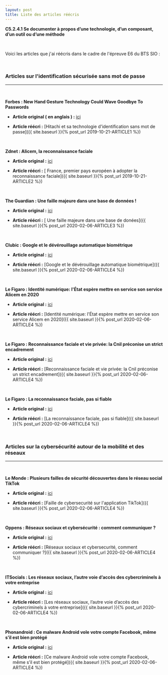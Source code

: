 ```yaml
---
layout: post
title: Liste des articles réécris
---
```


__C5.2.4.1 Se documenter à propos d’une technologie, d’un composant, d’un outil ou d’une méthode__

&nbsp;

Voici les articles que j'ai réécris dans le cadre de l'épreuve E6 du BTS SIO :

&nbsp;

### __Articles sur l'identification sécurisée sans mot de passe__
___

&nbsp;

__Forbes : New Hand Gesture Technology Could Wave Goodbye To Passwords__

- __Article original ( en anglais ) :__ [ici](https://www.forbes.com/sites/daveywinder/2019/09/09/exclusive-new-hand-gesture-technology-could-wave-goodbye-to-passwords/)

- __Article réécri :__ [Hitachi et sa technologie d'identification sans mot de passe]({{ site.baseurl }}{% post_url 2019-10-21-ARTICLE1 %})

&nbsp;


__Zdnet : Alicem, la reconnaissance faciale__

- __Article original :__ [ici](https://www.zdnet.fr/actualites/reconnaissance-faciale-les-autorites-francaises-lanceront-alicem-des-le-mois-de-novembre-39891881.htm)

- __Article réécri :__ [ France, premier pays européen à adopter la reconnaissance faciale]({{ site.baseurl }}{% post_url 2019-10-21-ARTICLE2 %})

&nbsp;


__The Guardian : Une faille majeure dans une base de données !__

- __Article original :__ [ici](https://www.theguardian.com/technology/2019/aug/14/major-breach-found-in-biometrics-system-used-by-banks-uk-police-and-defence-firms)

- __Article réécri :__ [ Une faille majeure dans une base de donées]({{ site.baseurl }}{% post_url 2020-02-06-ARTICLE3 %})

&nbsp;


__Clubic : Google et le dévérouillage automatique biométrique__

- __Article original :__ [ici](https://www.clubic.com/os-mobile/android/actualite-882311-lastpass-google-remplir-mots-deverrouillage-biometrique.html)

- __Article réécri :__ [Google et le dévérouillage automatique biométrique]({{ site.baseurl }}{% post_url 2020-02-06-ARTICLE4 %})

&nbsp;

__Le Figaro : Identité numérique: l'État espère mettre en service son service Alicem en 2020__

- __Article original :__ [ici](https://www.lefigaro.fr/identite-numerique-l-etat-espere-mettre-en-service-son-service-alicem-en-2020-20200219)

- __Article réécri :__ [Identité numérique: l'État espère mettre en service son service Alicem en 2020]({{ site.baseurl }}{% post_url 2020-02-06-ARTICLE4 %})

&nbsp;

__Le Figaro : Reconnaissance faciale et vie privée: la Cnil préconise un strict encadrement__

- __Article original :__ [ici](https://www.lefigaro.fr/flash-eco/reconnaissance-faciale-et-vie-privee-la-cnil-preconise-un-strict-encadrement-20191115)

- __Article réécri :__ [Reconnaissance faciale et vie privée: la Cnil préconise un strict encadrement]({{ site.baseurl }}{% post_url 2020-02-06-ARTICLE4 %})

&nbsp;

__Le Figaro : La reconnaissance faciale, pas si fiable__

- __Article original :__ [ici](https://www.lefigaro.fr/flash-eco/la-reconnaissance-faciale-peu-fiable-20191220)

- __Article réécri :__ [La reconnaissance faciale, pas si fiable]({{ site.baseurl }}{% post_url 2020-02-06-ARTICLE4 %})

&nbsp;
&nbsp;


### __Articles sur la  cybersécurité  autour  de  la  mobilité  et  des  réseaux__
___

&nbsp;


__Le Monde : Plusieurs failles de sécurité découvertes dans le réseau social TikTok__

- __Article original :__ [ici](https://www.lemonde.fr/pixels/article/2020/01/09/plusieurs-failles-de-securite-decouvertes-dans-le-reseau-social-tiktok_6025322_4408996.html)

- __Article réécri :__ [Faille de cybersecurité sur l'application TikTok]({{ site.baseurl }}{% post_url 2020-02-06-ARTICLE4 %})

&nbsp;

__Oppens : Réseaux sociaux et cybersécurité : comment communiquer ?__

- __Article original :__ [ici](https://www.oppens.fr/reseaux-sociaux-et-cybersecurite-comment-communiquer/)

- __Article réécri :__ [Réseaux sociaux et cybersecurité, comment communiquer ?]({{ site.baseurl }}{% post_url 2020-02-06-ARTICLE4 %})

&nbsp;

__ITSocials : Les réseaux sociaux, l’autre voie d’accès des cybercriminels à votre entreprise__

- __Article original :__ [ici](https://itsocial.fr/enjeux/securite-dsi/cybersecurite/reseaux-sociaux-lautre-voie-dacces-cybercriminels-a-entreprise/)

- __Article réécri :__ [Les réseaux sociaux, l’autre voie d’accès des cybercriminels à votre entreprise]({{ site.baseurl }}{% post_url 2020-02-06-ARTICLE4 %})

&nbsp;

__Phonandroid : Ce malware Android vole votre compte Facebook, même s’il est bien protégé__

- __Article original :__ [ici](https://www.phonandroid.com/malware-android-capable-pirater-compte-facebook.html)

- __Article réécri :__ [Ce malware Android vole votre compte Facebook, même s’il est bien protégé]({{ site.baseurl }}{% post_url 2020-02-06-ARTICLE4 %})

